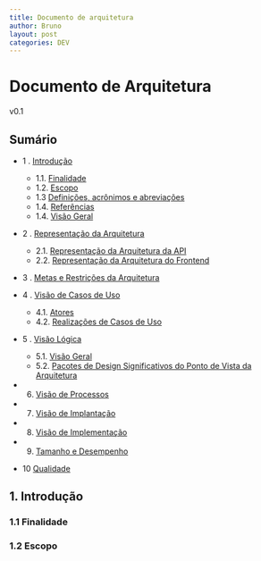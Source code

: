 ```yaml
---
title: Documento de arquitetura
author: Bruno
layout: post
categories: DEV
---
```


# Documento de Arquitetura

v0.1

Sumário
----------------

* 1 .  [Introdução](#1-introdução)
    * 1.1. [Finalidade](#11-finalidade)
    * 1.2. [Escopo](#12-escopo)
    * 1.3 [Definições, acrônimos e abreviações](#13-definições)
    * 1.4. [Referências](#14-referências)
    * 1.4. [Visão Geral](#15-visão)
    
* 2 .  [Representação da Arquitetura](#2-representação)
   * 2.1. [Representação da Arquitetura da API](#21-representação)
   * 2.2. [Representação da Arquitetura do Frontend](#21-representação)
   
* 3 .  [Metas e Restrições da Arquitetura](#3-metas)

* 4 .  [Visão de Casos de Uso](#4-visão)
   * 4.1. [Atores](#41-atores)
   * 4.2. [Realizações de Casos de Uso](#42-realizações)
   
* 5 .  [Visão Lógica](#5-visão)
   * 5.1. [Visão Geral](#51-visão)
   * 5.2. [Pacotes de Design Significativos do Ponto de Vista da Arquitetura](#52-pacotes)
   
* 6.  [Visão de Processos](#6-visão)

* 7.  [Visão de Implantação](#7-visão)

* 8.  [Visão de Implementação](#8-visão)

* 9.  [Tamanho e Desempenho](#9-tamanho)

* 10 [Qualidade](#10-qualidade)



## 1. Introdução

### 1.1 Finalidade

### 1.2 Escopo

